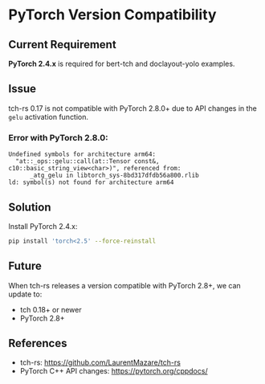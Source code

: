 # PyTorch Version Compatibility

## Current Requirement

**PyTorch 2.4.x** is required for bert-tch and doclayout-yolo examples.

## Issue

tch-rs 0.17 is not compatible with PyTorch 2.8.0+ due to API changes in the `gelu` activation function.

### Error with PyTorch 2.8.0:
```
Undefined symbols for architecture arm64:
  "at::_ops::gelu::call(at::Tensor const&, c10::basic_string_view<char>)", referenced from:
      _atg_gelu in libtorch_sys-8bd317dfdb56a800.rlib
ld: symbol(s) not found for architecture arm64
```

## Solution

Install PyTorch 2.4.x:

```bash
pip install 'torch<2.5' --force-reinstall
```

## Future

When tch-rs releases a version compatible with PyTorch 2.8+, we can update to:
- tch 0.18+ or newer
- PyTorch 2.8+

## References

- tch-rs: https://github.com/LaurentMazare/tch-rs
- PyTorch C++ API changes: https://pytorch.org/cppdocs/

